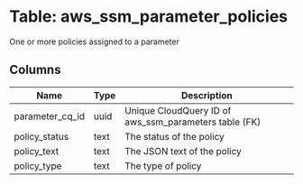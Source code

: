
# Table: aws_ssm_parameter_policies
One or more policies assigned to a parameter
## Columns
| Name        | Type           | Description  |
| ------------- | ------------- | -----  |
|parameter_cq_id|uuid|Unique CloudQuery ID of aws_ssm_parameters table (FK)|
|policy_status|text|The status of the policy|
|policy_text|text|The JSON text of the policy|
|policy_type|text|The type of policy|
